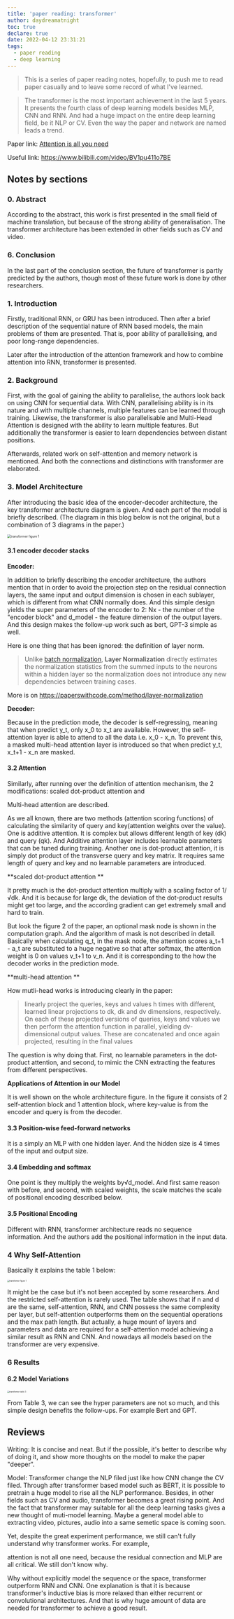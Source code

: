 ```yaml
---
title: 'paper reading: transformer'
author: daydreamatnight
toc: true
declare: true
date: 2022-04-12 23:31:21
tags:
  - paper reading
  - deep learning
---
```


> This is a series of paper reading notes, hopefully, to push me to read paper casually and to leave some record of what I've learned.

> The transformer is the most important achievement in the last 5 years. It presents the fourth class of deep learning models besides MLP, CNN and RNN. And had a huge impact on the entire deep learning field, be it NLP or CV. Even the way the paper and network are named leads a trend.

<!-- more -->

Paper link: [Attention is all you need](https://proceedings.neurips.cc/paper/7181-attention-is-all-you-need) 

Useful link: https://www.bilibili.com/video/BV1pu411o7BE

## Notes by sections

### 0. Abstract 

According to the abstract, this work is first presented in the small field of machine translation, but because of the strong ability of generalisation. The transformer architecture has been extended in other fields such as CV and video.

### 6. Conclusion

In the last part of the conclusion section, the future of transformer is partly predicted by the authors, though most of these future work is done by other researchers.

### 1. Introduction

Firstly, traditional RNN, or GRU has been introduced. Then after a brief description of the sequential nature of RNN based models, the main problems of them are presented. That is, poor ability of parallelising, and poor long-range dependencies.

Later after the introduction of the attention framework and how to combine attention into RNN, transformer is presented.

### 2. Background

First, with the goal of gaining the ability to parallelise, the authors look back on using CNN for sequential data. With CNN, parallelising ability is in its nature and with multiple channels, multiple features can be learned through training. Likewise, the transformer is also parallelisable and Multi-Head Attention is designed with the ability to learn multiple features. But additionally the transformer is easier to learn dependencies between distant positions. 

Afterwards, related work on self-attention and memory network is mentioned. And both the connections and distinctions with transformer are elaborated.

### 3. Model Architecture

After introducing the basic idea of the encoder-decoder architecture, the key transformer architecture diagram is given. And each part of the model is briefly described. (The diagram in this blog below is not the original, but a combination of 3 diagrams in the paper.)

<img src="transformer.png" alt="transformer figure 1" style="zoom:50%;" />

#### 3.1 encoder decoder stacks

**Encoder:**

In addition to briefly describing the encoder architecture, the authors mention that in order to avoid the projection step on the residual connection layers, the same input and output dimension is chosen in each sublayer, which is different from what CNN normally does. And this simple design yields the super parameters of the encoder to 2: Nx - the number of the "encoder block" and d_model - the feature dimension of the output layers. And this design makes the follow-up work such as bert, GPT-3 simple as well.

Here is one thing that has been ignored: the definition of layer norm. 

> Unlike [batch normalization](https://paperswithcode.com/method/batch-normalization), **Layer Normalization** directly estimates the normalization statistics from the summed inputs to the neurons within a hidden layer so the normalization does not introduce any new dependencies between training cases. 

More is on https://paperswithcode.com/method/layer-normalization

**Decoder:**

Because in the prediction mode, the decoder is self-regressing, meaning that when predict y_t, only x_0 to x_t are available. However, the self-attention layer is able to attend to all the data i.e. x_0 - x_n. To prevent this, a masked multi-head attention layer is introduced so that when predict y_t, x_t+1 - x_n are masked.

#### 3.2 Attention

Similarly, after running over the definition of attention mechanism, the 2 modifications: scaled dot-product attention and 

Multi-head attention are described.

As we all known, there are two methods (attention scoring functions) of calculating the similarity of query and key(attention weights over the value). One is additive attention. It is complex but allows different length of key (dk) and query (qk). And Additive attention layer includes learnable parameters that can be tuned during training. Another one is dot-product attention, it is simply dot product of the transverse query and key matrix. It requires same length of query and key and no learnable parameters are introduced.

**scaled dot-product attention **

It pretty much is the dot-product attention multiply with a scaling factor of 1/√dk. And it is because for large dk, the deviation of the dot-product results might get too large, and the according gradient can get extremely small and hard to train.

But look the figure 2 of the paper, an optional mask node is shown in the computation graph. And the algorithm of mask is not described in detail. Basically when calculating q_t, in the mask node, the attention scores a_t+1 - a_t are substituted to a huge negative so that after softmax, the attention weight is 0 on values v_t+1 to v_n. And it is corresponding to the how the decoder works in the prediction mode.

**multi-head attention **

How mutli-head works is introducing clearly in the paper:

> linearly project the queries, keys and values h times with different, learned linear projections to dk, dk and dv dimensions, respectively. On each of these projected versions of queries, keys and values we then perform the attention function in parallel, yielding dv-dimensional output values. These are concatenated and once again projected, resulting in the final values

The question is why doing that. First, no learnable parameters in the dot-product attention, and second, to mimic the CNN extracting the features from different perspectives.

**Applications of Attention in our Model**

It is well shown on the whole architecture figure. In the figure it consists of 2 self-attention block and 1 attention block, where key-value is from the encoder and query is from the decoder.

#### 3.3 Position-wise feed-forward networks

It is a simply an MLP with one hidden layer. And the hidden size is 4 times of the input and output size.

#### 3.4 Embedding and softmax

One point is they multiply the weights by√d_model. And first same reason with before, and second, with scaled weights, the scale matches the scale of positional encoding described below.

#### 3.5 Positional Encoding

Different with RNN, transformer architecture reads no sequence information. And the authors add the positional information in the input data.

### 4 Why Self-Attention

Basically it explains the table 1 below:

<img src="transformer table1.png" alt="transformer figure 1" style="zoom:30%;" />

It might be the case but it's not been accepted by some researchers. And the restricted self-attention is rarely used. The table shows that if n and d are the same, self-attention, RNN, and CNN possess the same complexity per layer, but self-attention outperforms them on the sequential operations and the max path length. But actually, a huge mount of layers and parameters  and data are required for a self-attention model achieving a similar result as RNN and CNN. And nowadays all models based on the transformer are very expensive. 

### 6 Results

#### 6.2 Model Variations

<img src="transformer table 3.png" alt="transformer table 3" style="zoom:30%;" />

From Table 3, we can see the hyper parameters are not so much, and this simple design benefits the follow-ups. For example Bert and GPT.

## Reviews

Writing: It is concise and neat. But if the possible, it's better to describe why of doing it, and show more thoughts on the model to make the paper "deeper". 

Model: Transformer change the NLP filed just like how CNN change the CV filed. Through after transformer based model such as BERT, it is possible to pretrain a huge model to rise all the NLP performance. Besides, in other fields such as CV and audio, transformer becomes a great rising point. And the fact that transformer may suitable for all the deep learning tasks gives a new thought of muti-model learning. Maybe a general model able to extracting video, pictures, audio into a same semetic space is coming soon.

Yet, despite the great experiment performance, we still can't fully understand why transformer works. For example, 

attention is not all one need, because the residual connection and MLP are all critical. We still don't know why.

Why without explicitly model the sequence or the space, transformer outperform RNN and CNN. One explanation is that it is because transformer's inductive bias is more relaxed than either recurrent or convolutional architectures. And that is why huge amount of data are needed for transformer to achieve a good result.
